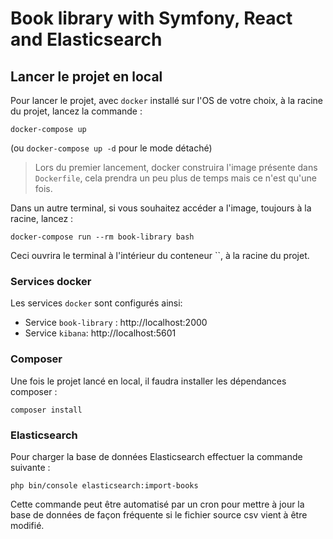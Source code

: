 # Book library with Symfony, React and Elasticsearch

## Lancer le projet en local
  
Pour lancer le projet, avec `docker` installé sur l'OS de votre choix, à la racine du projet,
lancez la commande :

```shell
docker-compose up
```

(ou `docker-compose up -d` pour le mode détaché)

> Lors du premier lancement, docker construira l'image présente dans `Dockerfile`, 
> cela prendra un peu plus de temps mais ce n'est qu'une fois.

Dans un autre terminal, si vous souhaitez accéder a l'image, toujours à la racine, lancez :

```shell
docker-compose run --rm book-library bash
```

Ceci ouvrira le terminal à l'intérieur du conteneur ``, à la racine du projet.


### Services docker
Les services `docker` sont configurés ainsi:
- Service `book-library` : http://localhost:2000
- Service `kibana`:  http://localhost:5601

### Composer
Une fois le projet lancé en local, il faudra installer les dépendances composer :

```shell
composer install
```

### Elasticsearch
Pour charger la base de données Elasticsearch effectuer la commande suivante :

```shell
php bin/console elasticsearch:import-books
```

Cette commande peut être automatisé par un cron pour mettre à jour 
la base de données de façon fréquente si le fichier source csv vient à être modifié.